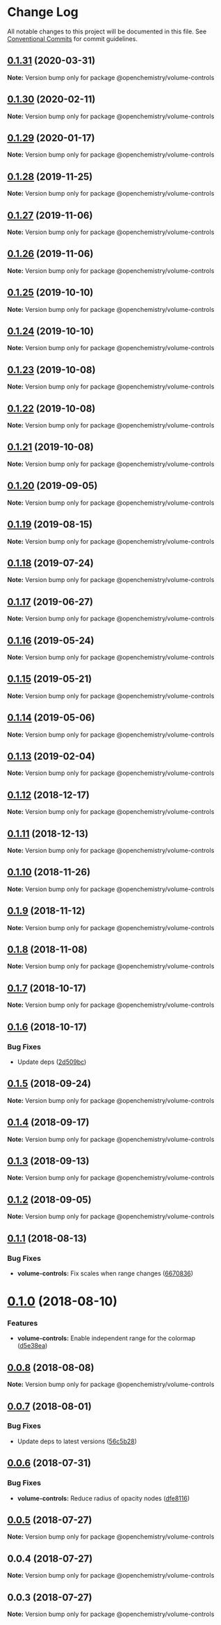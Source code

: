 # Change Log

All notable changes to this project will be documented in this file.
See [Conventional Commits](https://conventionalcommits.org) for commit guidelines.

## [0.1.31](https://github.com/OpenChemistry/oc-web-components/compare/@openchemistry/volume-controls@0.1.30...@openchemistry/volume-controls@0.1.31) (2020-03-31)

**Note:** Version bump only for package @openchemistry/volume-controls





## [0.1.30](https://github.com/OpenChemistry/oc-web-components/compare/@openchemistry/volume-controls@0.1.29...@openchemistry/volume-controls@0.1.30) (2020-02-11)

**Note:** Version bump only for package @openchemistry/volume-controls





## [0.1.29](https://github.com/OpenChemistry/oc-web-components/compare/@openchemistry/volume-controls@0.1.28...@openchemistry/volume-controls@0.1.29) (2020-01-17)

**Note:** Version bump only for package @openchemistry/volume-controls





## [0.1.28](https://github.com/OpenChemistry/oc-web-components/compare/@openchemistry/volume-controls@0.1.27...@openchemistry/volume-controls@0.1.28) (2019-11-25)

**Note:** Version bump only for package @openchemistry/volume-controls





## [0.1.27](https://github.com/OpenChemistry/oc-web-components/compare/@openchemistry/volume-controls@0.1.26...@openchemistry/volume-controls@0.1.27) (2019-11-06)

**Note:** Version bump only for package @openchemistry/volume-controls





## [0.1.26](https://github.com/OpenChemistry/oc-web-components/compare/@openchemistry/volume-controls@0.1.25...@openchemistry/volume-controls@0.1.26) (2019-11-06)

**Note:** Version bump only for package @openchemistry/volume-controls





## [0.1.25](https://github.com/OpenChemistry/oc-web-components/compare/@openchemistry/volume-controls@0.1.24...@openchemistry/volume-controls@0.1.25) (2019-10-10)

**Note:** Version bump only for package @openchemistry/volume-controls





## [0.1.24](https://github.com/OpenChemistry/oc-web-components/compare/@openchemistry/volume-controls@0.1.23...@openchemistry/volume-controls@0.1.24) (2019-10-10)

**Note:** Version bump only for package @openchemistry/volume-controls





## [0.1.23](https://github.com/OpenChemistry/oc-web-components/compare/@openchemistry/volume-controls@0.1.22...@openchemistry/volume-controls@0.1.23) (2019-10-08)

**Note:** Version bump only for package @openchemistry/volume-controls





## [0.1.22](https://github.com/OpenChemistry/oc-web-components/compare/@openchemistry/volume-controls@0.1.21...@openchemistry/volume-controls@0.1.22) (2019-10-08)

**Note:** Version bump only for package @openchemistry/volume-controls





## [0.1.21](https://github.com/OpenChemistry/oc-web-components/compare/@openchemistry/volume-controls@0.1.20...@openchemistry/volume-controls@0.1.21) (2019-10-08)

**Note:** Version bump only for package @openchemistry/volume-controls





## [0.1.20](https://github.com/OpenChemistry/oc-web-components/compare/@openchemistry/volume-controls@0.1.19...@openchemistry/volume-controls@0.1.20) (2019-09-05)

**Note:** Version bump only for package @openchemistry/volume-controls





## [0.1.19](https://github.com/OpenChemistry/oc-web-components/compare/@openchemistry/volume-controls@0.1.18...@openchemistry/volume-controls@0.1.19) (2019-08-15)

**Note:** Version bump only for package @openchemistry/volume-controls





## [0.1.18](https://github.com/OpenChemistry/oc-web-components/compare/@openchemistry/volume-controls@0.1.17...@openchemistry/volume-controls@0.1.18) (2019-07-24)

**Note:** Version bump only for package @openchemistry/volume-controls





## [0.1.17](https://github.com/OpenChemistry/oc-web-components/compare/@openchemistry/volume-controls@0.1.16...@openchemistry/volume-controls@0.1.17) (2019-06-27)

**Note:** Version bump only for package @openchemistry/volume-controls





## [0.1.16](https://github.com/OpenChemistry/oc-web-components/compare/@openchemistry/volume-controls@0.1.15...@openchemistry/volume-controls@0.1.16) (2019-05-24)

**Note:** Version bump only for package @openchemistry/volume-controls





## [0.1.15](https://github.com/OpenChemistry/oc-web-components/compare/@openchemistry/volume-controls@0.1.14...@openchemistry/volume-controls@0.1.15) (2019-05-21)

**Note:** Version bump only for package @openchemistry/volume-controls





## [0.1.14](https://github.com/OpenChemistry/oc-web-components/compare/@openchemistry/volume-controls@0.1.13...@openchemistry/volume-controls@0.1.14) (2019-05-06)

**Note:** Version bump only for package @openchemistry/volume-controls





## [0.1.13](https://github.com/OpenChemistry/oc-web-components/compare/@openchemistry/volume-controls@0.1.12...@openchemistry/volume-controls@0.1.13) (2019-02-04)

**Note:** Version bump only for package @openchemistry/volume-controls





## [0.1.12](https://github.com/OpenChemistry/oc-web-components/compare/@openchemistry/volume-controls@0.1.11...@openchemistry/volume-controls@0.1.12) (2018-12-17)

**Note:** Version bump only for package @openchemistry/volume-controls





## [0.1.11](https://github.com/OpenChemistry/oc-web-components/compare/@openchemistry/volume-controls@0.1.10...@openchemistry/volume-controls@0.1.11) (2018-12-13)

**Note:** Version bump only for package @openchemistry/volume-controls





## [0.1.10](https://github.com/OpenChemistry/oc-web-components/compare/@openchemistry/volume-controls@0.1.9...@openchemistry/volume-controls@0.1.10) (2018-11-26)

**Note:** Version bump only for package @openchemistry/volume-controls





## [0.1.9](https://github.com/OpenChemistry/oc-web-components/compare/@openchemistry/volume-controls@0.1.8...@openchemistry/volume-controls@0.1.9) (2018-11-12)

**Note:** Version bump only for package @openchemistry/volume-controls





## [0.1.8](https://github.com/OpenChemistry/oc-web-components/compare/@openchemistry/volume-controls@0.1.7...@openchemistry/volume-controls@0.1.8) (2018-11-08)

**Note:** Version bump only for package @openchemistry/volume-controls





## [0.1.7](https://github.com/OpenChemistry/oc-web-components/compare/@openchemistry/volume-controls@0.1.6...@openchemistry/volume-controls@0.1.7) (2018-10-17)

**Note:** Version bump only for package @openchemistry/volume-controls





## [0.1.6](https://github.com/OpenChemistry/oc-web-components/compare/@openchemistry/volume-controls@0.1.5...@openchemistry/volume-controls@0.1.6) (2018-10-17)


### Bug Fixes

* Update deps ([2d509bc](https://github.com/OpenChemistry/oc-web-components/commit/2d509bc))





<a name="0.1.5"></a>
## [0.1.5](https://github.com/OpenChemistry/oc-web-components/compare/@openchemistry/volume-controls@0.1.4...@openchemistry/volume-controls@0.1.5) (2018-09-24)




**Note:** Version bump only for package @openchemistry/volume-controls

<a name="0.1.4"></a>
## [0.1.4](https://github.com/OpenChemistry/oc-web-components/compare/@openchemistry/volume-controls@0.1.3...@openchemistry/volume-controls@0.1.4) (2018-09-17)




**Note:** Version bump only for package @openchemistry/volume-controls

<a name="0.1.3"></a>
## [0.1.3](https://github.com/OpenChemistry/oc-web-components/compare/@openchemistry/volume-controls@0.1.2...@openchemistry/volume-controls@0.1.3) (2018-09-13)




**Note:** Version bump only for package @openchemistry/volume-controls

<a name="0.1.2"></a>
## [0.1.2](https://github.com/OpenChemistry/oc-web-components/compare/@openchemistry/volume-controls@0.1.1...@openchemistry/volume-controls@0.1.2) (2018-09-05)




**Note:** Version bump only for package @openchemistry/volume-controls

<a name="0.1.1"></a>
## [0.1.1](https://github.com/OpenChemistry/oc-web-components/compare/@openchemistry/volume-controls@0.1.0...@openchemistry/volume-controls@0.1.1) (2018-08-13)


### Bug Fixes

* **volume-controls:** Fix scales when range changes ([6670836](https://github.com/OpenChemistry/oc-web-components/commit/6670836))




<a name="0.1.0"></a>
# [0.1.0](https://github.com/OpenChemistry/oc-web-components/compare/@openchemistry/volume-controls@0.0.8...@openchemistry/volume-controls@0.1.0) (2018-08-10)


### Features

* **volume-controls:** Enable independent range for the colormap ([d5e38ea](https://github.com/OpenChemistry/oc-web-components/commit/d5e38ea))




<a name="0.0.8"></a>
## [0.0.8](https://github.com/OpenChemistry/oc-web-components/compare/@openchemistry/volume-controls@0.0.7...@openchemistry/volume-controls@0.0.8) (2018-08-08)




**Note:** Version bump only for package @openchemistry/volume-controls

<a name="0.0.7"></a>
## [0.0.7](https://github.com/OpenChemistry/oc-web-components/compare/@openchemistry/volume-controls@0.0.6...@openchemistry/volume-controls@0.0.7) (2018-08-01)


### Bug Fixes

* Update deps to latest versions ([56c5b28](https://github.com/OpenChemistry/oc-web-components/commit/56c5b28))




<a name="0.0.6"></a>
## [0.0.6](https://github.com/OpenChemistry/oc-web-components/compare/@openchemistry/volume-controls@0.0.5...@openchemistry/volume-controls@0.0.6) (2018-07-31)


### Bug Fixes

* **volume-controls:** Reduce radius of opacity nodes ([dfe8116](https://github.com/OpenChemistry/oc-web-components/commit/dfe8116))




<a name="0.0.5"></a>
## [0.0.5](https://github.com/OpenChemistry/oc-web-components/compare/@openchemistry/volume-controls@0.0.4...@openchemistry/volume-controls@0.0.5) (2018-07-27)




**Note:** Version bump only for package @openchemistry/volume-controls

<a name="0.0.4"></a>
## 0.0.4 (2018-07-27)




**Note:** Version bump only for package @openchemistry/volume-controls

<a name="0.0.3"></a>
## 0.0.3 (2018-07-27)




**Note:** Version bump only for package @openchemistry/volume-controls
